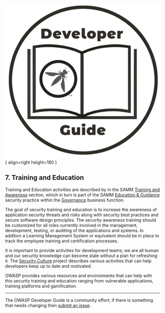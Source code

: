 ![Developer guide logo](../assets/images/dg_logo.png "OWASP Developer Guide"){ align=right height=180 }

## 7. Training and Education

Training and Education activities are described by in the SAMM [Training and Awareness][sammgegta] section,
which in turn is part of the SAMM [Education & Guidance][sammgeg] security practice
within the [Governance][sammg] business function.

The goal of security training and education is to increase the awareness of application security threats and risks
along with security best practices and secure software design principles.
The security awareness training should be customized for all roles currently involved in the management,
development, testing, or auditing of the applications and systems.
In addition a Learning Management System or equivalent should be in place to track
the employee training and certification processes.

It is important to provide activities for development teams;
we are all human and our security knowledge can become stale without a plan for refreshing it.
The [Security Culture][cultureacts] project describes various activities that can help developers
keep up to date and motivated.

OWASP provides various resources and environments that can help with this security training and education
ranging from vulnerable applications, training platforms and gamification.

----

The OWASP Developer Guide is a community effort; if there is something that needs changing then [submit an issue][issue0900].

[cultureacts]: https://owasp.org/www-project-security-culture/stable/5-Activities/
[issue0900]: https://github.com/OWASP/DevGuide/issues/new?labels=enhancement&template=request.md&title=Update:%2007-training-education/00-toc
[sammg]: https://owaspsamm.org/model/governance/
[sammgeg]: https://owaspsamm.org/model/governance/education-and-guidance/
[sammgegta]: https://owaspsamm.org/model/governance/education-and-guidance/stream-a/
